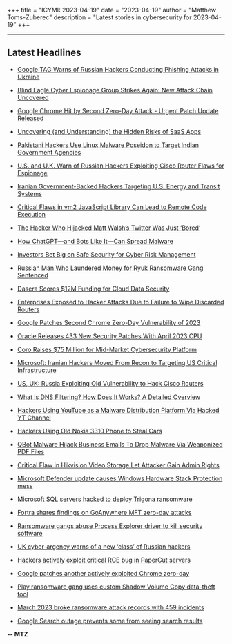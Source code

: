 +++
title = "ICYMI: 2023-04-19"
date = "2023-04-19"
author = "Matthew Toms-Zuberec"
description = "Latest stories in cybersecurity for 2023-04-19"
+++

---------------------------------------------------------------------------
## Latest Headlines
- [Google TAG Warns of Russian Hackers Conducting Phishing Attacks in Ukraine](https://thehackernews.com/2023/04/google-tag-warns-of-russian-hackers.html)

- [Blind Eagle Cyber Espionage Group Strikes Again: New Attack Chain Uncovered](https://thehackernews.com/2023/04/blind-eagle-cyber-espionage-group.html)

- [Google Chrome Hit by Second Zero-Day Attack - Urgent Patch Update Released](https://thehackernews.com/2023/04/google-chrome-hit-by-second-zero-day.html)

- [Uncovering (and Understanding) the Hidden Risks of SaaS Apps](https://thehackernews.com/2023/04/uncovering-and-understanding-hidden.html)

- [Pakistani Hackers Use Linux Malware Poseidon to Target Indian Government Agencies](https://thehackernews.com/2023/04/pakistani-hackers-use-linux-malware.html)

- [U.S. and U.K. Warn of Russian Hackers Exploiting Cisco Router Flaws for Espionage](https://thehackernews.com/2023/04/us-and-uk-warn-of-russian-hackers.html)

- [Iranian Government-Backed Hackers Targeting U.S. Energy and Transit Systems](https://thehackernews.com/2023/04/iranian-government-backed-hackers.html)

- [Critical Flaws in vm2 JavaScript Library Can Lead to Remote Code Execution](https://thehackernews.com/2023/04/critical-flaws-in-vm2-javascript.html)

- [The Hacker Who Hijacked Matt Walsh’s Twitter Was Just ‘Bored’](https://www.wired.com/story/matt-walsh-twitter-hack-doomed/)

- [How ChatGPT—and Bots Like It—Can Spread Malware](https://www.wired.com/story/chatgpt-ai-bots-spread-malware/)

- [Investors Bet Big on Safe Security for Cyber Risk Management](https://www.securityweek.com/investors-bet-big-on-safe-security-for-cyber-risk-management/)

- [Russian Man Who Laundered Money for Ryuk Ransomware Gang Sentenced](https://www.securityweek.com/russian-man-who-laundered-money-for-ryuk-ransomware-gang-sentenced/)

- [Dasera Scores $12M Funding for Cloud Data Security](https://www.securityweek.com/dasera-scores-12m-funding-for-cloud-data-security/)

- [Enterprises Exposed to Hacker Attacks Due to Failure to Wipe Discarded Routers](https://www.securityweek.com/enterprises-exposed-to-hacker-attacks-due-to-failure-to-wipe-discarded-routers/)

- [Google Patches Second Chrome Zero-Day Vulnerability of 2023](https://www.securityweek.com/google-patches-second-chrome-zero-day-vulnerability-of-2023/)

- [Oracle Releases 433 New Security Patches With April 2023 CPU](https://www.securityweek.com/oracle-releases-433-new-security-patches-with-april-2023-cpu/)

- [Coro Raises $75 Million for Mid-Market Cybersecurity Platform](https://www.securityweek.com/coro-raises-75-million-for-mid-market-cybersecurity-platform/)

- [Microsoft: Iranian Hackers Moved From Recon to Targeting US Critical Infrastructure](https://www.securityweek.com/microsoft-iranian-hackers-moved-from-recon-to-targeting-us-critical-infrastructure/)

- [US, UK: Russia Exploiting Old Vulnerability to Hack Cisco Routers](https://www.securityweek.com/us-uk-russia-exploiting-old-vulnerability-to-hack-cisco-routers/)

- [What is DNS Filtering? How Does It Works? A Detailed Overview](https://cybersecuritynews.com/dns-filtering/)

- [Hackers Using YouTube as a Malware Distribution Platform Via Hacked YT Channel](https://cybersecuritynews.com/youtube-as-a-malware-distribution-platform/)

- [Hackers Using Old Nokia 3310 Phone to Steal Cars](https://cybersecuritynews.com/hackers-using-old-nokia-3310-phone-to-steal-cars/)

- [QBot Malware Hijack Business Emails To Drop Malware Via Weaponized PDF Files](https://cybersecuritynews.com/qbot-malware/)

- [Critical Flaw in Hikvision Video Storage Let Attacker Gain Admin Rights](https://cybersecuritynews.com/critical-flaw-hikvision/)

- [Microsoft Defender update causes Windows Hardware Stack Protection mess](https://www.bleepingcomputer.com/news/microsoft/microsoft-defender-update-causes-windows-hardware-stack-protection-mess/)

- [Microsoft SQL servers hacked to deploy Trigona ransomware](https://www.bleepingcomputer.com/news/security/microsoft-sql-servers-hacked-to-deploy-trigona-ransomware/)

- [Fortra shares findings on GoAnywhere MFT zero-day attacks](https://www.bleepingcomputer.com/news/security/fortra-shares-findings-on-goanywhere-mft-zero-day-attacks/)

- [Ransomware gangs abuse Process Explorer driver to kill security software](https://www.bleepingcomputer.com/news/security/ransomware-gangs-abuse-process-explorer-driver-to-kill-security-software/)

- [UK cyber-argency warns of a new ‘class’ of Russian hackers](https://www.bleepingcomputer.com/news/security/uk-cyber-argency-warns-of-a-new-class-of-russian-hackers/)

- [Hackers actively exploit critical RCE bug in PaperCut servers](https://www.bleepingcomputer.com/news/security/hackers-actively-exploit-critical-rce-bug-in-papercut-servers/)

- [Google patches another actively exploited Chrome zero-day](https://www.bleepingcomputer.com/news/security/google-patches-another-actively-exploited-chrome-zero-day/)

- [Play ransomware gang uses custom Shadow Volume Copy data-theft tool](https://www.bleepingcomputer.com/news/security/play-ransomware-gang-uses-custom-shadow-volume-copy-data-theft-tool/)

- [March 2023 broke ransomware attack records with 459 incidents](https://www.bleepingcomputer.com/news/security/march-2023-broke-ransomware-attack-records-with-459-incidents/)

- [Google Search outage prevents some from seeing search results](https://www.bleepingcomputer.com/news/google/google-search-outage-prevents-some-from-seeing-search-results/)

**-- MTZ**